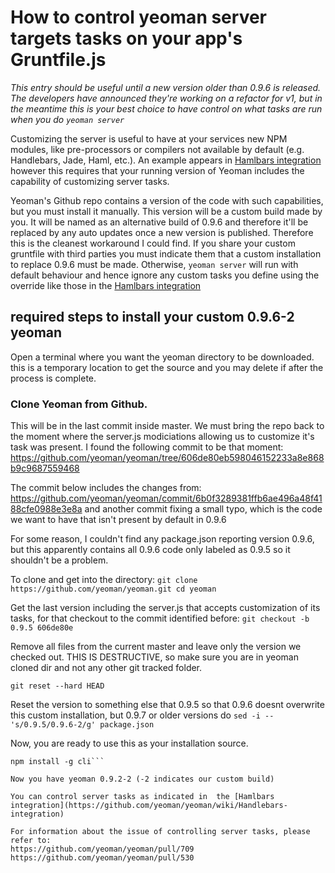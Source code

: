 # How to control yeoman server targets tasks on your app's Gruntfile.js

_This entry should be useful until a new version older than 0.9.6 is released. The developers have announced they're working on a refactor for v1, but in the meantime this is your best choice to have control on what tasks are run when you do ```yeoman server```_

Customizing the server is useful to have at your services new NPM modules, like pre-processors or compilers not available by default (e.g. Handlebars, Jade, Haml, etc.). An example appears in [Hamlbars integration](https://github.com/yeoman/yeoman/wiki/Handlebars-integration) however this requires that your running version of Yeoman includes the capability of customizing server tasks.

Yeoman's Github repo contains a version of the code with such capabilities, but you must install it manually. This version will be a custom build made by you. It will be named as an alternative build of 0.9.6 and therefore it'll be replaced by any auto updates once a new version is published. Therefore this is the cleanest workaround I could find. If you share your custom gruntfile with third parties you must indicate them that a custom installation to replace 0.9.6 must be made. Otherwise, ```yeoman server``` will run with default behaviour and hence ignore any custom tasks you define using the override like those in the [Hamlbars integration](https://github.com/yeoman/yeoman/wiki/Handlebars-integration)

## required steps to install your custom 0.9.6-2 yeoman

Open a terminal where you want the yeoman directory to be downloaded. this is a temporary location to get the source and you may delete if after the process is complete.

### Clone Yeoman from Github.
This will be in the last commit inside master. We must bring the repo back to the moment where the server.js modiciations allowing us to customize it's task was present. I found the following commit to be that moment: https://github.com/yeoman/yeoman/tree/606de80eb598046152233a8e868b9c9687559468

The commit below includes the changes from: https://github.com/yeoman/yeoman/commit/6b0f3289381ffb6ae496a48f4188cfe0988e3e8a and another commit fixing a small typo, which is the code we want to have that isn't present by default in 0.9.6

For some reason, I couldn't find any package.json reporting version 0.9.6, but this apparently contains all 0.9.6 code only labeled as 0.9.5 so it shouldn't be a problem.

To clone and get into the directory:
``git clone https://github.com/yeoman/yeoman.git
cd yeoman``

Get the last version including the server.js that accepts customization of its tasks, for that checkout to the commit identified before:
```git checkout -b 0.9.5 606de80e```

Remove all files from the current master and leave only the version we checked out. THIS IS DESTRUCTIVE, so make sure you are in yeoman cloned dir and not any other git tracked folder.

```git reset --hard HEAD```

Reset the version to something else that 0.9.5 so that 0.9.6 doesnt overwrite this custom installation, but 0.9.7 or older versions do
```sed -i -- 's/0.9.5/0.9.6-2/g' package.json```

Now, you are ready to use this as your installation source.

```cd cli
npm install -g cli```

Now you have yeoman 0.9.2-2 (-2 indicates our custom build)

You can control server tasks as indicated in  the [Hamlbars integration](https://github.com/yeoman/yeoman/wiki/Handlebars-integration)

For information about the issue of controlling server tasks, please refer to:
https://github.com/yeoman/yeoman/pull/709
https://github.com/yeoman/yeoman/pull/530